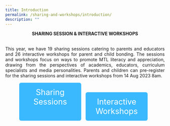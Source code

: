 ```yaml
---
title: Introduction
permalink: /sharing-and-workshops/introduction/
description: ""
---
```

<style>
    .btntop {
    position: fixed;
    float: right;
    bottom: 20px;
    right: 80px;
    z-index: 99;
    boder: none;
    background-color: #3bb9ff;
    cursor: pointer;
    padding: 15px;
    boder-radius: 4px;
    color: #fff;
    font-weight: 600;
}
  .tab img{
   width: 80%;
 }
 .tab table {
   display: none;
}
.tab table:target {
  display: block;
}
.btnClass1{
  display:inline-block;
  padding: 15px 20px;
  text-align:center;
  text-decoration:none;
  background-color: #3BB9FF;!important; 
  color: white !important;
  border-radius:6px;
  outline:none;
  cursor:pointer;
  margin-right: 10px;
  margin-bottom: 7px;
   width:31%;  
}
.btnClass1:hover {
background-color: lightgrey;!important;
 }
  @media screen and (max-width: 800px) {
 .btnClass1{
    width: 69%; 
  }
}
</style>

<span style="font size:36px; font-color:#000000;"><strong><center>SHARING SESSION &amp; INTERACTIVE WORKSHOPS</center></strong></span><br>

<p style="text-align:justify;">This year, we have 19 sharing sessions catering to parents and educators and 26 interactive workshops for parent and child bonding. The sessions and workshops focus on ways to promote MTL literacy and appreciation, drawing from the perspectives of academics, educators, curriculum specialists and media personalities. Parents and children can pre-register for the sharing sessions and interactive workshops from 14 Aug 2023 8am.</p>

<div style="margin-top:auto;margin-bottom:auto;text-align:center;">
<div class="tab">
<a href="/chinese-session"> <div style="display:inline-block;font-size:25px;" class="btnClass1">Sharing Sessions<br>&nbsp;</div></a>
<a href="/iw-chinese-session"><div style="display:inline-block;font-size:25px;" class="btnClass1">Interactive Workshops</div></a>
	</div></div>